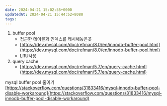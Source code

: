 ```yaml
---
date: 2024-04-21 15:02:55+0000
updatedAt: 2024-04-21 15:44:52+8080
tags: 
---
```

1. buffer pool
    - 접근한 테이블과 인덱스를 캐시해놓은곳
    - [https://dev.mysql.com/doc/refman/8.0/en/innodb-buffer-pool.html](https://dev.mysql.com/doc/refman/8.0/en/innodb-buffer-pool.html)
    - LRU사용
2. query cache
    - [https://dev.mysql.com/doc/refman/5.7/en/query-cache.html](https://dev.mysql.com/doc/refman/5.7/en/query-cache.html)

mysql buffer pool 줄이기  
[https://stackoverflow.com/questions/31833416/mysql-innodb-buffer-pool-disable-workaround](https://stackoverflow.com/questions/31833416/mysql-innodb-buffer-pool-disable-workaround)